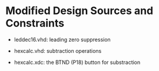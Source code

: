 # Modified Design Sources and Constraints

* leddec16.vhd: leading zero suppression

* hexcalc.vhd: subtraction operations

* hexcalc.xdc: the BTND (P18) button for substraction
